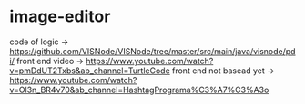 # image-editor

code of logic -> https://github.com/VISNode/VISNode/tree/master/src/main/java/visnode/pdi/
front end video -> https://www.youtube.com/watch?v=pmDdUT2Txbs&ab_channel=TurtleCode
front end not basead yet -> https://www.youtube.com/watch?v=Ol3n_BR4v70&ab_channel=HashtagPrograma%C3%A7%C3%A3o
